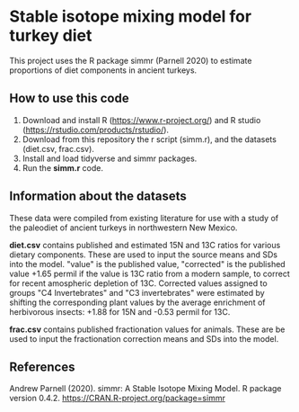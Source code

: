 # Stable isotope mixing model for turkey diet

This project uses the R package simmr (Parnell 2020) to estimate proportions of diet components in ancient turkeys.

## How to use this code

1. Download and install R (https://www.r-project.org/) and R studio (https://rstudio.com/products/rstudio/).
2. Download from this repository the r script (simm.r), and the datasets (diet.csv, frac.csv).
3. Install and load tidyverse and simmr packages.
4. Run the **simm.r** code.

## Information about the datasets

These data were compiled from existing literature for use with a study of the paleodiet of ancient turkeys in northwestern New Mexico. 

**diet.csv** contains published and estimated 15N and 13C ratios for various dietary components. These are used to input the source means and SDs into the model. "value" is the published value, "corrected" is the published value +1.65 permil if the value is 13C ratio from a modern sample, to correct for recent amospheric depletion of 13C.
Corrected values assigned to groups "C4 Invertebrates" and "C3 invertebrates" were estimated by shifting the corresponding plant values by the average enrichment of herbivorous insects: +1.88 for 15N and -0.53 permil for 13C. 

**frac.csv** contains published fractionation values for animals. These are be used to input the fractionation correction means and SDs into the model.

## References

Andrew Parnell (2020). simmr: A Stable Isotope Mixing Model. R package version 0.4.2. https://CRAN.R-project.org/package=simmr
